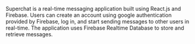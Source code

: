 Superchat is a real-time messaging application built using React.js and Firebase. Users can create an account using google authentication provided by Firebase, log in, and start sending messages to other users in real-time. 
The application uses Firebase Realtime Database to store and retrieve messages.
